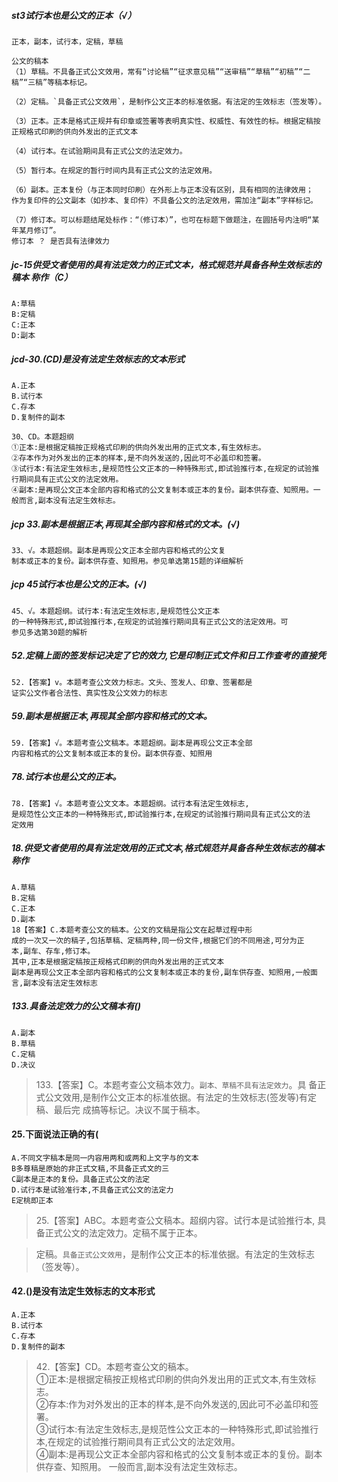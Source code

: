 ##### st3试行本也是公文的正本（√）
    正本，副本，试行本，定稿，草稿    
    
    公文的稿本
    （1）草稿。不具备正式公文效用，常有“讨论稿”“征求意见稿”“送审稿”“草稿”“初稿”“二稿”“三稿”等稿本标记。
    
    （2）定稿。`具备正式公文效用`，是制作公文正本的标准依据。有法定的生效标志（签发等）。
    
    （3）正本。正本是格式正规并有印章或签署等表明真实性、权威性、有效性的标。根据定稿按正规格式印刷的供向外发出的正式文本
    
    （4）试行本。在试验期间具有正式公文的法定效力。
    
    （5）暂行本。在规定的暂行时间内具有正式公文的法定效用。
    
    （6）副本。正本复份（与正本同时印刷）在外形上与正本没有区别，具有相同的法律效用；
    作为复印件的公文副本（如抄本、复印件）不具备公文的法定效用，需加注“副本”字样标记。
    
    （7）修订本。可以标题结尾处标作：“（修订本）”，也可在标题下做题注，在圆括号内注明“某年某月修订”。
    修订本 ？ 是否具有法律效力
    
##### jc-15供受文者使用的具有法定效力的正式文本，格式规范并具备各种生效标志的稿本 称作（C）
    A:草稿
    B:定稿
    C:正本
    D:副本
    
##### jcd-30.(CD)是没有法定生效标志的文本形式
    A.正本
    B.试行本
    C.存本
    D.复制件的副本
    
    30、CD。本题超纲
    ①正本:是根据定稿按正规格式印刷的供向外发出用的正式文本,有生效标志。
    ②存本作为对外发出的正本的样本,是不向外发送的,因此可不必盖印和签署。
    ③试行本:有法定生效标志,是规范性公文正本的一种特殊形式,即试验推行本,在规定的试验推行期间具有正式公文的法定效用。
    ④副本:是再现公文正本全部内容和格式的公文复制本或正本的复份。副本供存查、知照用。一般而言,副本没有法定生效标志。

##### jcp 33.副本是根据正本,再现其全部内容和格式的文本。(√)
    33、√。本题超纲。副本是再现公文正本全部内容和格式的公文复
    制本或正本的复份。副本供存查、知照用。参见单选第15题的详细解析

##### jcp 45试行本也是公文的正本。(√)
    45、√。本题超纲。试行本:有法定生效标志,是规范性公文正本
    的一种特殊形式,即试验推行本,在规定的试验推行期间具有正式公文的法定效用。可
    参见多选第30题的解析

##### 52.定稿上面的签发标记决定了它的效力,它是印制正式文件和日工作查考的直接凭
    52.【答案】v。本题考查公文效力标志。文头、签发人、印章、签署都是
    证实公文作者合法性、真实性及公文效力的标志

##### 59.副本是根据正本,再现其全部内容和格式的文本。
    59.【答案】√。本题考查公文稿本。本题超纲。副本是再现公文正本全部
    内容和格式的公文复制本或正本的复份。副本供存查、知照用

##### 78.试行本也是公文的正本。
    78.【答案】√。本题考查公文文本。本题超纲。试行本有法定生效标志,
    是规范性公文正本的一种特殊形式,即试验推行本,在规定的试验推行期间具有正式公文的法
    定效用

##### 18.供受文者使用的具有法定效用的正式文本,格式规范并具备各种生效标志的稿本称作
    A.草稿
    B.定稿
    C.正本
    D.副本
    18【答案】C.本题考查公文的稿本。公文的文稿是指公文在起草过程中形
    成的一次又一次的稿子,包括草稿、定稿两种,同一份文件,根据它们的不同用途,可分为正
    本,副车、存车,修订本。
    其中,正本是根据定稿按正规格式印刷的供向外发出用的正式文本
    副本是再现公文正本全部内容和格式的公文复制本或正本的复份,副车供存查、知照用,一般面言,副本没有法定生效标志

##### 133.具备法定效力的公文稿本有()
    A.副本
    B.草稿
    C.定稿
    D.决议

>   133.【答案】C。本题考查公文稿本效力。`副本、草稿不具有法定效力`。具
备正式公文效用,是制作公文正本的标准依据。有法定的生效标志(签发等)有定稿、最后完
成搞等标记。决议不属于稿本。


#### 25.下面说法正确的有(
    A.不同文字稿本是同一内容用两和或两和上文字与的文本
    B多尊稿是原始的非正式文稿,不具备正式文的三
    C副本是正本的复份。具备正式公文的法定
    D.试行本是试验准行本,不具备正式公文的法定力
    E定桃即正本

>   25.【答案】ABC。本题考查公文稿本。超纲内容。试行本是试验推行本,
具备正式公文的法定效力。定稿不属于正本。    

>   定稿。`具备正式公文效用`，是制作公文正本的标准依据。有法定的生效标志（签发等）。

#### 42.()是没有法定生效标志的文本形式
    A.正本
    B.试行本
    C.存本
    D.复制件的副本

>   42.【答案】CD。本题考查公文的稿本。 <br>
①正本:是根据定稿按正规格式印刷的供向外发出用的正式文本,有生效标志。<br>
②存本:作为对外发出的正本的样本,是不向外发送的,因此可不必盖印和签署。<br>
③试行本:有法定生效标志,是规范性公文正本的一种特殊形式,即试验推行本,在规定的试验推行期间具有正式公文的法定效用。<br>
④副本:是再现公文正本全部内容和格式的公文复制本或正本的复份。副本供存查、知照用。
一般而言,副本没有法定生效标志。<br>



    